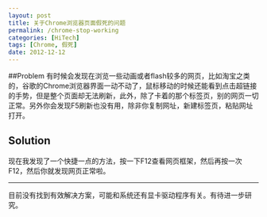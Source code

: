 ```yaml
---
layout: post
title: 关于Chrome浏览器页面假死的问题
permalink: /chrome-stop-working
categories: [HiTech]
tags: [Chrome, 假死]
date: 2012-12-12
--- 
```


##Problem 
有时候会发现在浏览一些动画或者flash较多的网页，比如淘宝之类的，谷歌的Chrome浏览器界面一动不动了，鼠标移动的时候还能看到点击超链接的手势，但是整个页面却无法刷新，此外，除了卡着的那个标签页，别的网页一切正常。另外你会发现F5刷新也没有用，除非你复制网址，新建标签页，粘贴网址打开。

## Solution
现在我发现了一个快捷一点的方法，按一下F12查看网页框架，然后再按一次F12，然后你就发现网页正常啦。

------

目前没有找到有效解决方案，可能和系统还有显卡驱动程序有关。有待进一步研究。